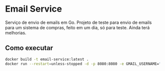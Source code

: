 # Email Service
Serviço de envio de emails em Go. Projeto de teste para envio de emails para um sistema de compras, feito em um dia, só para teste. Ainda terá melhorias.

## Como executar
```bash
docker build -t email-service:latest .
docker run --restart=unless-stopped -d -p 8080:8080 -e GMAIL_USERNAME="example.gmail.com" -e GMAIL_APP_PASSWORD="P#ssword" email-service
```
